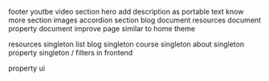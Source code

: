 footer
youtbe video section
hero add description as portable text
know more section images
accordion section
blog document
resources document
property document
improve page similar to home
theme

resources singleton
list blog singleton
course singleton
about singleton
property singleton / filters in frontend

property ui
